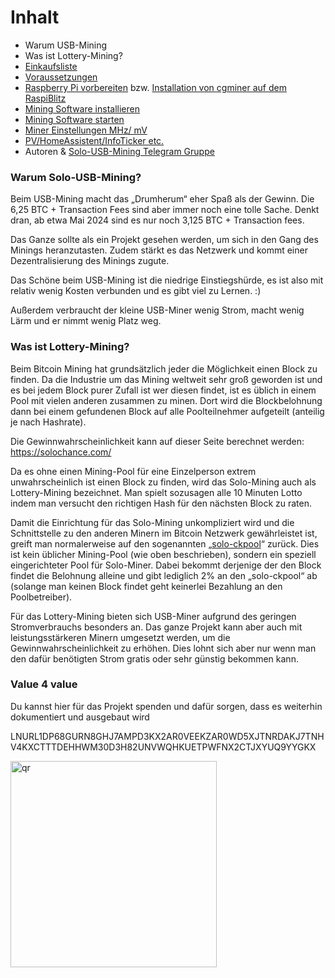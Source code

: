 # Inhalt

- Warum USB-Mining
- Was ist Lottery-Mining?
- [Einkaufsliste](shopping-list.md)
- [Voraussetzungen](requirements.md)
- [Raspberry Pi vorbereiten](prepare_pi.md) bzw. [Installation von cgminer auf dem RaspiBlitz](cgminer_on_raspiblitz.md)
- [Mining Software installieren](install_miner.md)
- [Mining Software starten](start_mining.md)
- [Miner Einstellungen MHz/ mV](miner-settings.md)
- [PV/HomeAssistent/InfoTicker etc.](additional-links.md)
- Autoren & [Solo-USB-Mining Telegram Gruppe](https://t.me/BTC_solo_mining)

### Warum Solo-USB-Mining?

Beim USB-Mining macht das „Drumherum“ eher Spaß als der Gewinn. Die 6,25 BTC + Transaction Fees sind aber immer noch eine tolle Sache. Denkt dran, ab etwa Mai 2024 sind es nur noch 3,125 BTC + Transaction fees.

Das Ganze sollte als ein Projekt gesehen werden, um sich in den Gang des Minings heranzutasten. Zudem stärkt es das Netzwerk und kommt einer Dezentralisierung des Minings zugute.

Das Schöne beim USB-Mining ist die niedrige Einstiegshürde, es ist also mit relativ wenig Kosten verbunden und es gibt viel zu Lernen. :)

Außerdem verbraucht der kleine USB-Miner wenig Strom, macht wenig Lärm und er nimmt wenig Platz weg.

### Was ist Lottery-Mining?

Beim Bitcoin Mining hat grundsätzlich jeder die Möglichkeit einen Block zu finden. Da die Industrie um das Mining weltweit sehr groß geworden ist und es bei jedem Block purer Zufall ist wer diesen findet, ist es üblich in einem Pool mit vielen anderen zusammen zu minen. Dort wird die Blockbelohnung dann bei einem gefundenen Block auf alle Poolteilnehmer aufgeteilt (anteilig je nach Hashrate).

Die Gewinnwahrscheinlichkeit kann auf dieser Seite berechnet werden: https://solochance.com/

Da es ohne einen Mining-Pool für eine Einzelperson extrem unwahrscheinlich ist einen Block zu finden, wird das Solo-Mining auch als Lottery-Mining bezeichnet. Man spielt sozusagen alle 10 Minuten Lotto indem man versucht den richtigen Hash für den nächsten Block zu raten.

Damit die Einrichtung für das Solo-Mining unkompliziert wird und die Schnittstelle zu den anderen Minern im Bitcoin Netzwerk gewährleistet ist, greift man normalerweise auf den sogenannten „[solo-ckpool](https://solo.ckpool.org/)“ zurück. Dies ist kein üblicher Mining-Pool (wie oben beschrieben), sondern ein speziell eingerichteter Pool für Solo-Miner. Dabei bekommt derjenige der den Block findet die Belohnung alleine und gibt lediglich 2% an den „solo-ckpool“ ab (solange man keinen Block findet geht keinerlei Bezahlung an den Poolbetreiber).

Für das Lottery-Mining bieten sich USB-Miner aufgrund des geringen Stromverbrauchs besonders an. Das ganze Projekt kann aber auch mit leistungsstärkeren Minern umgesetzt werden, um die Gewinnwahrscheinlichkeit zu erhöhen. Dies lohnt sich aber nur wenn man den dafür benötigten Strom gratis oder sehr günstig bekommen kann.

### Value 4 value

Du kannst hier für das Projekt spenden und dafür sorgen, dass es weiterhin dokumentiert und ausgebaut wird

LNURL1DP68GURN8GHJ7AMPD3KX2AR0VEEKZAR0WD5XJTNRDAKJ7TNHV4KXCTTTDEHHWM30D3H82UNVWQHKUETPWFNX2CTJXYUQ9YYGKX

<img width="330" alt="qr" src="https://user-images.githubusercontent.com/108099690/197496656-55d2d453-34d4-475a-83c0-1c1aa55bb963.png">


